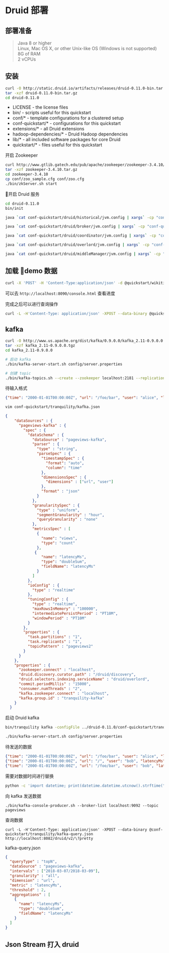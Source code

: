 # Druid 部署

## 部署准备

> Java 8 or higher  
> Linux, Mac OS X, or other Unix-like OS (Windows is not supported)  
> 8G of RAM  
> 2 vCPUs  

## 安装

``` sh
curl -O http://static.druid.io/artifacts/releases/druid-0.11.0-bin.tar.gz
tar -xzf druid-0.11.0-bin.tar.gz
cd druid-0.11.0
```

- LICENSE - the license files  
- bin/ - scripts useful for this quickstart  
- conf/* - template configurations for a clustered setup  
- conf-quickstart/* - configurations for this quickstart  
- extensions/* - all Druid extensions  
- hadoop-dependencies/* - Druid Hadoop dependencies  
- lib/* - all included software packages for core Druid  
- quickstart/* - files useful for this quickstart  

开启 Zookeeper  

``` sh
curl http://www.gtlib.gatech.edu/pub/apache/zookeeper/zookeeper-3.4.10/zookeeper-3.4.10.tar.gz -o zookeeper-3.4.10.tar.gz
tar -xzf zookeeper-3.4.10.tar.gz
cd zookeeper-3.4.10
cp conf/zoo_sample.cfg conf/zoo.cfg
./bin/zkServer.sh start
```

开启 Druid 服务

``` sh
cd druid-0.11.0
bin/init

java `cat conf-quickstart/druid/historical/jvm.config | xargs` -cp "conf-quickstart/druid/_common:conf-quickstart/druid/historical:lib/*" io.druid.cli.Main server historical

java `cat conf-quickstart/druid/broker/jvm.config | xargs` -cp "conf-quickstart/druid/_common:conf-quickstart/druid/broker:lib/*" io.druid.cli.Main server broker

java `cat conf-quickstart/druid/coordinator/jvm.config | xargs` -cp "conf-quickstart/druid/_common:conf-quickstart/druid/coordinator:lib/*" io.druid.cli.Main server coordinator

java `cat conf-quickstart/druid/overlord/jvm.config | xargs` -cp "conf-quickstart/druid/_common:conf-quickstart/druid/overlord:lib/*" io.druid.cli.Main server overlord

java `cat conf-quickstart/druid/middleManager/jvm.config | xargs` -cp "conf-quickstart/druid/_common:conf-quickstart/druid/middleManager:lib/*" io.druid.cli.Main server middleManager
```

## 加载 demo 数据

``` sh
curl -X 'POST' -H 'Content-Type:application/json' -d @quickstart/wikiticker-index.json localhost:8090/druid/indexer/v1/task
```

可以去 `http://localhost:8090/console.html` 查看进度  

完成之后可以进行查询操作

``` sh
curl -L -H'Content-Type: application/json' -XPOST --data-binary @quickstart/wikiticker-top-pages.json http://localhost:8082/druid/v2/?pretty
```


## kafka

``` sh
curl -O http://www.us.apache.org/dist/kafka/0.9.0.0/kafka_2.11-0.9.0.0.tgz
tar -xzf kafka_2.11-0.9.0.0.tgz
cd kafka_2.11-0.9.0.0

# 启动 kafka
./bin/kafka-server-start.sh config/server.properties

# 创建 topic
./bin/kafka-topics.sh --create --zookeeper localhost:2181 --replication-factor 1 --partitions 1 --topic pageviews
```

待输入格式  

``` json
{"time": "2000-01-01T00:00:00Z", "url": "/foo/bar", "user": "alice", "latencyMs": 32}
```

``` sh
vim conf-quickstart/tranquility/kafka.json
```

``` json
{
    "dataSources" : {
      "pageviews-kafka" : {
        "spec" : {
          "dataSchema" : {
            "dataSource" : "pageviews-kafka",
            "parser" : {
              "type" : "string",
              "parseSpec" : {
                "timestampSpec" : {
                  "format": "auto",
                  "column": "time"
                },
                "dimensionsSpec" : {
                  "dimensions" : ["url", "user"]
                },
                "format" : "json"
              }
            },
            "granularitySpec" : {
              "type" : "uniform",
              "segmentGranularity" : "hour",
              "queryGranularity" : "none"
            },
            "metricsSpec" : [
              {
                "name": "views",
                "type": "count"
              },
             {
                "name": "latencyMs", 
                "type": "doubleSum",
                "fieldName": "latencyMs"
              }
            ]
          },
          "ioConfig" : {
            "type" : "realtime"
          },
          "tuningConfig" : {
            "type" : "realtime",
            "maxRowsInMemory" : "100000",
            "intermediatePersistPeriod" : "PT10M",
            "windowPeriod" : "PT10M"
          }
        },
        "properties" : {
          "task.partitions" : "1",
          "task.replicants" : "1",
          "topicPattern" : "pageviews2"
        }
      }
    },
    "properties" : {
      "zookeeper.connect" : "localhost",
      "druid.discovery.curator.path" : "/druid/discovery",
      "druid.selectors.indexing.serviceName" : "druid/overlord",
      "commit.periodMillis" : "15000",
      "consumer.numThreads" : "2",
      "kafka.zookeeper.connect" : "localhost",
      "kafka.group.id" : "tranquility-kafka"
    }
  }
```

启动 Druid kafka

``` sh
bin/tranquility kafka -configFile ../druid-0.11.0/conf-quickstart/tranquility/kafka.json
```

``` sh
./bin/kafka-server-start.sh config/server.properties
```

待发送的数据

``` json
{"time": "2000-01-01T00:00:00Z", "url": "/foo/bar", "user": "alice", "latencyMs": 32}
{"time": "2000-01-01T00:00:00Z", "url": "/", "user": "bob", "latencyMs": 11}
{"time": "2000-01-01T00:00:00Z", "url": "/foo/bar", "user": "bob", "latencyMs": 45}
```

需要对数据时间进行替换

``` sh
python -c 'import datetime; print(datetime.datetime.utcnow().strftime("%Y-%m-%dT%H:%M:%SZ"))'
```

向 kafka 发送数据

```
./bin/kafka-console-producer.sh --broker-list localhost:9092 --topic pageviews
```

查询数据

```
curl -L -H'Content-Type: application/json' -XPOST --data-binary @conf-quickstart/tranquility/kafka-query.json http://localhost:8082/druid/v2/\?pretty
```

kafka-query.json

``` json
{
  "queryType" : "topN",
  "dataSource" : "pageviews-kafka",
  "intervals" : ["2018-03-07/2018-03-09"],
  "granularity" : "all",
  "dimension" : "url",
  "metric" : "latencyMs",
  "threshold" : 2,
  "aggregations" : [
    {
      "name": "latencyMs", 
      "type": "doubleSum",
      "fieldName": "latencyMs"
    }
  ]
}
```

## Json Stream 打入 druid

